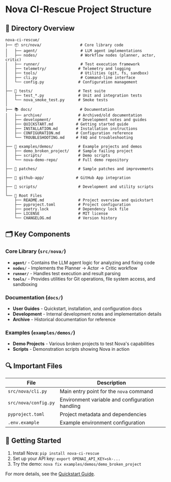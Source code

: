 # Nova CI-Rescue Project Structure

## 📁 Directory Overview

```
nova-ci-rescue/
├── 📦 src/nova/                 # Core library code
│   ├── agent/                   # LLM agent implementations
│   ├── nodes/                   # Workflow nodes (planner, actor, critic)
│   ├── runner/                  # Test execution framework
│   ├── telemetry/              # Telemetry and logging
│   ├── tools/                   # Utilities (git, fs, sandbox)
│   ├── cli.py                   # Command-line interface
│   └── config.py               # Configuration management
│
├── 🧪 tests/                    # Test suite
│   ├── test_*.py               # Unit and integration tests
│   └── nova_smoke_test.py      # Smoke tests
│
├── 📚 docs/                     # Documentation
│   ├── archive/                # Archived/old documentation
│   ├── development/            # Development notes and guides
│   ├── QUICKSTART.md          # Getting started guide
│   ├── INSTALLATION.md        # Installation instructions
│   ├── CONFIGURATION.md       # Configuration reference
│   └── TROUBLESHOOTING.md     # FAQ and troubleshooting
│
├── 🎯 examples/demos/           # Example projects and demos
│   ├── demo_broken_project/    # Sample failing project
│   ├── scripts/                # Demo scripts
│   └── nova-demo-repo/         # Full demo repository
│
├── 🔧 patches/                  # Sample patches and improvements
│
├── 🚀 github-app/              # GitHub App integration
│
├── 📜 scripts/                  # Development and utility scripts
│
└── 📄 Root Files
    ├── README.md               # Project overview and quickstart
    ├── pyproject.toml          # Project configuration
    ├── poetry.lock             # Dependency lock file
    ├── LICENSE                 # MIT license
    └── CHANGELOG.md            # Version history
```

## 🗂️ Key Components

### Core Library (`src/nova/`)

- **`agent/`** - Contains the LLM agent logic for analyzing and fixing code
- **`nodes/`** - Implements the Planner → Actor → Critic workflow
- **`runner/`** - Handles test execution and result parsing
- **`tools/`** - Provides utilities for Git operations, file system access, and sandboxing

### Documentation (`docs/`)

- **User Guides** - Quickstart, installation, and configuration docs
- **Development** - Internal development notes and implementation details
- **Archive** - Historical documentation for reference

### Examples (`examples/demos/`)

- **Demo Projects** - Various broken projects to test Nova's capabilities
- **Scripts** - Demonstration scripts showing Nova in action

## 🔍 Important Files

| File                 | Description                                     |
| -------------------- | ----------------------------------------------- |
| `src/nova/cli.py`    | Main entry point for the `nova` command         |
| `src/nova/config.py` | Environment variable and configuration handling |
| `pyproject.toml`     | Project metadata and dependencies               |
| `.env.example`       | Example environment configuration               |

## 🚦 Getting Started

1. Install Nova: `pip install nova-ci-rescue`
2. Set up your API key: `export OPENAI_API_KEY=sk-...`
3. Try the demo: `nova fix examples/demos/demo_broken_project`

For more details, see the [Quickstart Guide](QUICKSTART.md).
